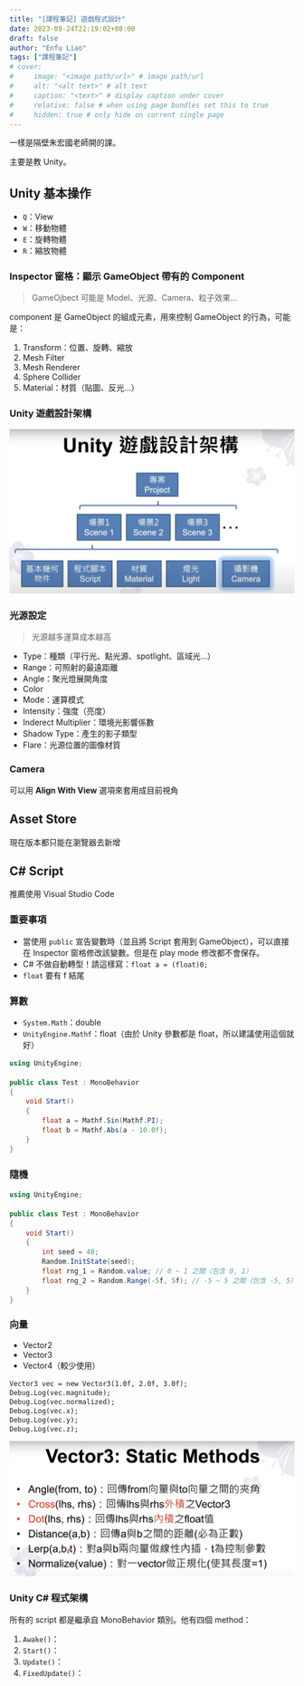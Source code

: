 ```yaml
---
title: "[課程筆記] 遊戲程式設計"
date: 2023-09-24T22:19:02+08:00
draft: false
author: "Enfu Liao"
tags: ["課程筆記"]
# cover:
#     image: "<image path/url>" # image path/url
#     alt: "<alt text>" # alt text
#     caption: "<text>" # display caption under cover
#     relative: false # when using page bundles set this to true
#     hidden: true # only hide on current single page
---
```


一樣是隔壁朱宏國老師開的課。

主要是教 Unity。

## Unity 基本操作

- `Q`：View
- `W`：移動物體
- `E`：旋轉物體
- `R`：縮放物體


### Inspector 窗格：顯示 GameObject 帶有的 Component

> GameOjbect 可能是 Model、光源、Camera、粒子效果...

component 是 GameObject 的組成元素，用來控制 GameObject 的行為，可能是：
1. Transform：位置、旋轉、縮放
2. Mesh Filter
3. Mesh Renderer
4. Sphere Collider
5. Material：材質（貼圖、反光...）

### Unity 遊戲設計架構
![Unity 遊戲設計架構](./Screenshot%20from%202023-09-24%2022-34-13.png)

### 光源設定
> 光源越多運算成本越高

- Type：種類（平行光、點光源、spotlight、區域光...）
- Range：可照射的最遠距離
- Angle：聚光燈展開角度
- Color
- Mode：運算模式
- Intensity：強度（亮度）
- Inderect Multiplier：環境光影響係數
- Shadow Type：產生的影子類型
- Flare：光源位置的圖像材質

### Camera
可以用 **Align With View** 選項來套用成目前視角


## Asset Store
現在版本都只能在瀏覽器去新增


## C# Script

推薦使用 Visual Studio Code


### 重要事項
- 當使用 `public` 宣告變數時（並且將 Script 套用到 GameObject），可以直接在 Inspector 窗格修改該變數。但是在 play mode 修改都不會保存。
- C# 不做自動轉型！請這樣寫：`float a = (float)0;`
- `float` 要有 f 結尾

### 算數
- `System.Math`：double
- `UnityEngine.Mathf`：float（由於 Unity 參數都是 float，所以建議使用這個就好）

```c#
using UnityEngine;

public class Test : MonoBehavior
{
    void Start()
    {
        float a = Mathf.Sin(Mathf.PI);
        float b = Mathf.Abs(a - 10.0f);
    }
}
```


### 隨機
```c#
using UnityEngine;

public class Test : MonoBehavior
{
    void Start()
    {
        int seed = 40;
        Random.InitState(seed);
        float rng_1 = Random.value; // 0 ~ 1 之間（包含 0, 1）
        float rng_2 = Random.Range(-5f, 5f); // -5 ~ 5 之間（包含 -5, 5）
    }
}
```


### 向量
- Vector2
- Vector3
- Vector4（較少使用）

```
Vector3 vec = new Vector3(1.0f, 2.0f, 3.0f);
Debug.Log(vec.magnitude);
Debug.Log(vec.normalized);
Debug.Log(vec.x);
Debug.Log(vec.y);
Debug.Log(vec.z);
```

![](./Screenshot%20from%202023-09-24%2023-34-45.png)


### Unity C# 程式架構

所有的 script 都是繼承自 MonoBehavior 類別。他有四個 method：
1. `Awake()`：
1. `Start()`：
1. `Update()`：
1. `FixedUpdate()`：